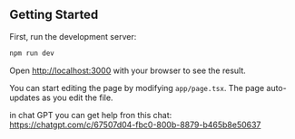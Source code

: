 ## Getting Started

First, run the development server:

```bash
npm run dev
```

Open [http://localhost:3000](http://localhost:3000) with your browser to see the result.

You can start editing the page by modifying `app/page.tsx`. The page auto-updates as you edit the file.

in chat GPT you can get help fron this chat: https://chatgpt.com/c/67507d04-fbc0-800b-8879-b465b8e50637
